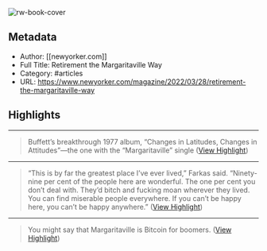 ![rw-book-cover](https://readwise-assets.s3.amazonaws.com/static/images/article4.6bc1851654a0.png)

## Metadata
- Author: [[newyorker.com]]
- Full Title: Retirement the Margaritaville Way
- Category: #articles
- URL: https://www.newyorker.com/magazine/2022/03/28/retirement-the-margaritaville-way

## Highlights
***

> Buffett’s breakthrough 1977 album, “Changes in Latitudes, Changes in Attitudes”—the one with the “Margaritaville” single ([View Highlight](https://instapaper.com/read/1493289175/19113621))

***

> “This is by far the greatest place I’ve ever lived,” Farkas said. “Ninety-nine per cent of the people here are wonderful. The one per cent you don’t deal with. They’d bitch and fucking moan wherever they lived. You can find miserable people everywhere. If you can’t be happy here, you can’t be happy anywhere.” ([View Highlight](https://instapaper.com/read/1493289175/19113697))

***

> You might say that Margaritaville is Bitcoin for boomers. ([View Highlight](https://instapaper.com/read/1493289175/19114305))


